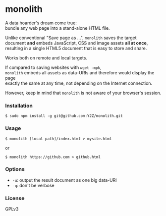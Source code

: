 # monolith
A data hoarder's dream come true:  
bundle any web page into a stand-alone HTML file.

Unlike conventional "Save page as …", `monolith` saves the target  
document **and** embeds JavaScript, CSS and image assets **all at once**,  
resulting in a single HTML5 document that is easy to store and share.

Works both on remote and local targets.

If compared to saving websites with `wget -mpk`,  
`monolith` embeds all assets as data-URIs and therefore would display the page  
exactly the same at any time, not depending on the Internet connection.

However, keep in mind that `monolith` is not aware of your browser's session.

### Installation
    $ sudo npm install -g git@github.com:Y2Z/monolith.git

### Usage
    $ monolith [local path]/index.html > mysite.html
or

    $ monolith https://github.com > github.html

<!-- or -->
<!--     cat local.html | monolith - > local.html -->

### Options
 - `-u`: output the result document as one big data-URI
 - `-q`: don't be verbose
<!--  - `-a`: fix anchor href="" attributes for remote documents -->

### License
GPLv3
